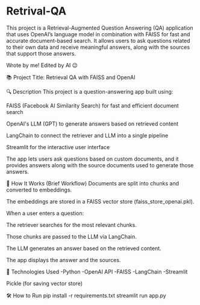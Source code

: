 # Retrival-QA
This project is a Retrieval-Augmented Question Answering (QA) application that uses OpenAI’s language model in combination with FAISS for fast and accurate document-based search. It allows users to ask questions related to their own data and receive meaningful answers, along with the sources that support those answers.

Wrote by me! Edited by AI 😉 


📚 Project Title: Retrieval QA with FAISS and OpenAI

🔍 Description
This project is a question-answering app built using:

FAISS (Facebook AI Similarity Search) for fast and efficient document search

OpenAI's LLM (GPT) to generate answers based on retrieved content

LangChain to connect the retriever and LLM into a single pipeline

Streamlit for the interactive user interface

The app lets users ask questions based on custom documents, and it provides answers along with the source documents used to generate those answers.

🧠 How It Works (Brief Workflow)
Documents are split into chunks and converted to embeddings.

The embeddings are stored in a FAISS vector store (faiss_store_openai.pkl).

When a user enters a question:

The retriever searches for the most relevant chunks.

Those chunks are passed to the LLM via LangChain.

The LLM generates an answer based on the retrieved content.

The app displays the answer and the sources.

🚀 Technologies Used
-Python
-OpenAI API
-FAISS
-LangChain
-Streamlit

Pickle (for saving vector store)

🛠️ How to Run
pip install -r requirements.txt
streamlit run app.py
